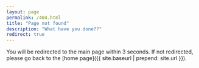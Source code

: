 ```yaml
---
layout: page
permalink: /404.html
title: "Page not found"
description: "What have you done??"
redirect: true
---
```


You will be redirected to the main page within 3 seconds. If not redirected, please go back to the [home page]({{ site.baseurl | prepend: site.url }}).
